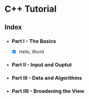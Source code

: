 # C++ Tutorial

## Index

- ### Part I - The Basics
    - [x] Hello, World
- ### Part II - Input and Ouptut
- ### Part III - Data and Algorithms
- ### Part IIII - Broadening the View